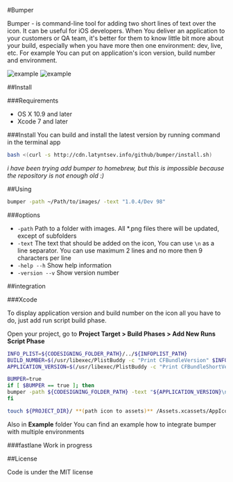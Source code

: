 #Bumper

Bumper - is command-line tool for adding two short lines of text over the icon. It can be useful for iOS developers. When You deliver an application to your customers or QA team, it's better for them to know little bit more about your build, especially when you have more then one environment: dev, live, etc. For example You can put on application's icon version, build number and environment. 


![example](http://cdn.latyntsev.info/github/bumper/transformation.png)
![example](http://cdn.latyntsev.info/github/bumper/demo.gif)

##Install


###Requirements
- OS X 10.9 and later
- Xcode 7 and later


###Install
You can build and install the latest version by running command in the terminal app

```sh
bash <(curl -s http://cdn.latyntsev.info/github/bumper/install.sh)
```

*i have been trying add bumper to homebrew, but this is impossible because the repository is not enough old :)*


##Using

```sh
bumper -path ~/Path/to/images/ -text "1.0.4/Dev 98"
```
 

###options
- `-path` Path to a folder with images. All *.png files there will be updated, except of subfolders
- `-text` The text that should be added on the icon, You can use `\n` as a line separator. You can use maximum 2 lines and no more then 9 characters per line
- `-help --h` Show help information
- `-version --v` Show version number



##integration

###Xcode 

To display application version and build number on the icon all you have to do, just add run script build phase.

Open your project, go to **Project Target > Build Phases > Add New Runs Script Phase** 


```sh
INFO_PLIST=${CODESIGNING_FOLDER_PATH}/../${INFOPLIST_PATH}
BUILD_NUMBER=$(/usr/libexec/PlistBuddy -c "Print CFBundleVersion" $INFO_PLIST)
APPLICATION_VERSION=$(/usr/libexec/PlistBuddy -c "Print CFBundleShortVersionString" $INFO_PLIST)

BUMPER=true
if [ $BUMPER == true ]; then
bumper -path ${CODESIGNING_FOLDER_PATH} -text "${APPLICATION_VERSION}\n${BUILD_NUMBER}"
fi

touch ${PROJECT_DIR}/ **(path icon to assets)** /Assets.xcassets/AppIcon.appiconset/*
```

Also in **Example** folder You can find an example how to integrate bumper with multiple environments 

###fastlane
Work in progress

##License

Code is under the MIT license
